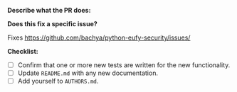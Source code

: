 **Describe what the PR does:**

**Does this fix a specific issue?**

Fixes https://github.com/bachya/python-eufy-security/issues/<ISSUE ID>
  
**Checklist:**

- [ ] Confirm that one or more new tests are written for the new functionality.
- [ ] Update `README.md` with any new documentation.
- [ ] Add yourself to `AUTHORS.md`.
